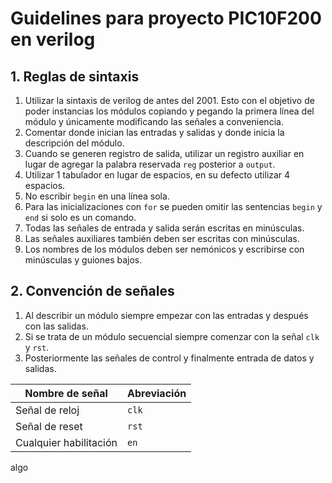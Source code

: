 # Guidelines para proyecto PIC10F200 en verilog



## 1. Reglas de sintaxis

1. Utilizar la sintaxis de verilog de antes del 2001. Esto con el objetivo de poder instancias los módulos copiando y pegando la primera línea del módulo y únicamente modificando las señales a conveniencia.
2. Comentar donde inician las entradas y salidas y donde inicia la descripción del módulo.
3. Cuando se generen registro de salida, utilizar un registro auxiliar en lugar de agregar la palabra reservada `reg` posterior a `output`.
4. Utilizar 1 tabulador en lugar de espacios, en su defecto utilizar 4 espacios.
5. No escribir `begin` en una línea sola.
6. Para las inicializaciones con `for` se pueden omitir las sentencias `begin` y `end` si solo es un comando.
7. Todas las señales de entrada y salida serán escritas en minúsculas.
8. Las señales auxiliares también deben ser escritas con minúsculas.
9. Los nombres de los módulos deben ser nemónicos y escribirse con minúsculas y guiones bajos.



## 2. Convención de señales

1. Al describir un módulo siempre empezar con las entradas y después con las salidas.
2. Si se trata de un módulo secuencial siempre comenzar con la señal `clk` y `rst`.
3. Posteriormente las señales de control y finalmente entrada de datos y salidas.



| Nombre de señal        | Abreviación |
| ---------------------- | ----------- |
| Señal de reloj         | `clk`       |
| Señal de reset         | `rst`       |
| Cualquier habilitación | `en`        |



algo
